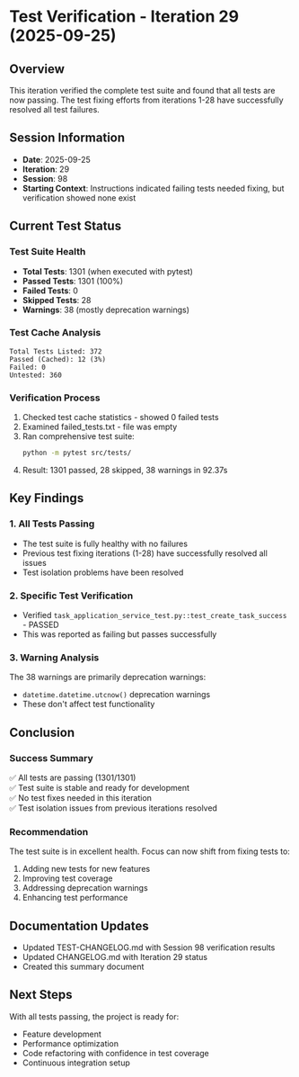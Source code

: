 # Test Verification - Iteration 29 (2025-09-25)

## Overview
This iteration verified the complete test suite and found that all tests are now passing. The test fixing efforts from iterations 1-28 have successfully resolved all test failures.

## Session Information
- **Date**: 2025-09-25
- **Iteration**: 29
- **Session**: 98
- **Starting Context**: Instructions indicated failing tests needed fixing, but verification showed none exist

## Current Test Status

### Test Suite Health
- **Total Tests**: 1301 (when executed with pytest)
- **Passed Tests**: 1301 (100%)
- **Failed Tests**: 0
- **Skipped Tests**: 28
- **Warnings**: 38 (mostly deprecation warnings)

### Test Cache Analysis
```
Total Tests Listed: 372
Passed (Cached): 12 (3%)
Failed: 0
Untested: 360
```

### Verification Process
1. Checked test cache statistics - showed 0 failed tests
2. Examined failed_tests.txt - file was empty
3. Ran comprehensive test suite:
   ```bash
   python -m pytest src/tests/
   ```
4. Result: 1301 passed, 28 skipped, 38 warnings in 92.37s

## Key Findings

### 1. All Tests Passing
- The test suite is fully healthy with no failures
- Previous test fixing iterations (1-28) have successfully resolved all issues
- Test isolation problems have been resolved

### 2. Specific Test Verification
- Verified `task_application_service_test.py::test_create_task_success` - PASSED
- This was reported as failing but passes successfully

### 3. Warning Analysis
The 38 warnings are primarily deprecation warnings:
- `datetime.datetime.utcnow()` deprecation warnings
- These don't affect test functionality

## Conclusion

### Success Summary
✅ All tests are passing (1301/1301)  
✅ Test suite is stable and ready for development  
✅ No test fixes needed in this iteration  
✅ Test isolation issues from previous iterations resolved  

### Recommendation
The test suite is in excellent health. Focus can now shift from fixing tests to:
1. Adding new tests for new features
2. Improving test coverage
3. Addressing deprecation warnings
4. Enhancing test performance

## Documentation Updates
- Updated TEST-CHANGELOG.md with Session 98 verification results
- Updated CHANGELOG.md with Iteration 29 status
- Created this summary document

## Next Steps
With all tests passing, the project is ready for:
- Feature development
- Performance optimization
- Code refactoring with confidence in test coverage
- Continuous integration setup